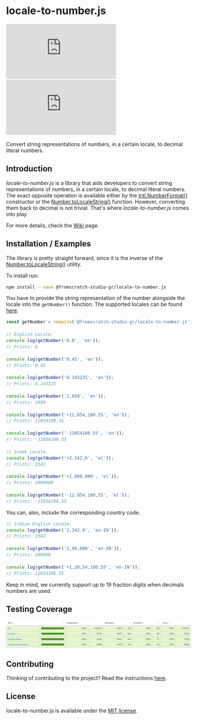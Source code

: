 # locale-to-number.js
![npm (scoped)](https://img.shields.io/npm/v/@fromscratch-studio-gr/locale-to-number.js)
[![GitHub license](https://img.shields.io/github/license/fromScratchStudioGr/locale-to-number.js)](https://github.com/fromScratchStudioGr/locale-to-number.js/blob/main/LICENSE)

Convert string representations of numbers, in a certain locale, to decimal literal numbers.

## Introduction
*locale-to-number.js* is a library that aids developers to convert string representations of numbers, in a certain locale, to decimal literal numbers. The exact opposite operation is available either by the [Intl.NumberFormat()](https://developer.mozilla.org/en-US/docs/Web/JavaScript/Reference/Global_Objects/Intl/NumberFormat/NumberFormat) constructor or the [Number.toLocaleString()](https://developer.mozilla.org/en-US/docs/Web/JavaScript/Reference/Global_Objects/Object/toLocaleString) function. However, converting them back to decimal is not trivial. That's where *locale-to-number.js* comes into play.

For more details, check the [Wiki](https://github.com/fromScratchStudioGr/locale-to-number.js/wiki) page.

## Installation / Examples
The library is pretty straight forward, since it is the inverse of the [Number.toLocaleString()](https://developer.mozilla.org/en-US/docs/Web/JavaScript/Reference/Global_Objects/Object/toLocaleString) utility.

To install run:

```bash
npm install --save @fromscratch-studio-gr/locale-to-number.js
```

You have to provide the string representation of the number alongside the locale into the `getNumber()` function. The supported locales can be found [here](https://github.com/fromScratchStudioGr/locale-to-number.js/wiki/Supported-Locales).

```Javascript
const getNumber = require('@fromscratch-studio-gr/locale-to-number.js');

// English Locale.
console.log(getNumber('0.0', 'en'));
// Prints: 0

console.log(getNumber('0.45', 'en'));
// Prints: 0.45

console.log(getNumber('0.243225', 'en'));
// Prints: 0.243225

console.log(getNumber('2,050', 'en'));
// Prints: 2050

console.log(getNumber('+12,054,100.55', 'en'));
// Prints: 12054100.55

console.log(getNumber('-12054100.55', 'en'));
// Prints: -12054100.55

// Greek Locale.
console.log(getNumber('+2.342,0', 'el'));
// Prints: 2342

console.log(getNumber('+2.000.000', 'el'));
// Prints: 2000000

console.log(getNumber('-12.054.100,55', 'el'));
// Prints: -12054100.55
```

You can, also, include the corresponding country code.

```Javascript
// Indian English Locale.
console.log(getNumber('2,342.0', 'en-IN'));
// Prints: 2342

console.log(getNumber('2,00,000', 'en-IN'));
// Prints: 200000

console.log(getNumber('+1,20,54,100.55', 'en-IN'));
// Prints: 12054100.55
```

Keep in mind, we currently support up to 19 fraction digits when decimals numbers are used.

## Testing Coverage

<img src="./assets/coverage.png" alt="Testing Coverage" width="650">

## Contributing
Thinking of contributing to the project? Read the instructions [here](https://github.com/fromScratchStudioGr/locale-to-number.js/wiki/Contributing).

## License
locale-to-number.js is available under the [MIT license](https://opensource.org/licenses/MIT).
